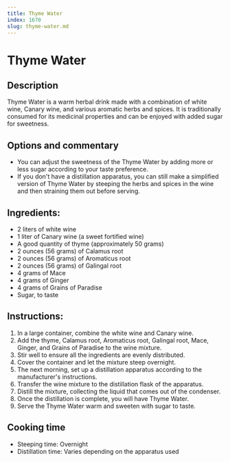 ```yaml
---
title: Thyme Water
index: 1670
slug: thyme-water.md
---
```


# Thyme Water

## Description
Thyme Water is a warm herbal drink made with a combination of white wine, Canary wine, and various aromatic herbs and spices. It is traditionally consumed for its medicinal properties and can be enjoyed with added sugar for sweetness.

## Options and commentary
- You can adjust the sweetness of the Thyme Water by adding more or less sugar according to your taste preference.
- If you don't have a distillation apparatus, you can still make a simplified version of Thyme Water by steeping the herbs and spices in the wine and then straining them out before serving.

## Ingredients:
- 2 liters of white wine
- 1 liter of Canary wine (a sweet fortified wine)
- A good quantity of thyme (approximately 50 grams)
- 2 ounces (56 grams) of Calamus root
- 2 ounces (56 grams) of Aromaticus root
- 2 ounces (56 grams) of Galingal root
- 4 grams of Mace
- 4 grams of Ginger
- 4 grams of Grains of Paradise
- Sugar, to taste

## Instructions:
1. In a large container, combine the white wine and Canary wine.
2. Add the thyme, Calamus root, Aromaticus root, Galingal root, Mace, Ginger, and Grains of Paradise to the wine mixture.
3. Stir well to ensure all the ingredients are evenly distributed.
4. Cover the container and let the mixture steep overnight.
5. The next morning, set up a distillation apparatus according to the manufacturer's instructions.
6. Transfer the wine mixture to the distillation flask of the apparatus.
7. Distill the mixture, collecting the liquid that comes out of the condenser.
8. Once the distillation is complete, you will have Thyme Water.
9. Serve the Thyme Water warm and sweeten with sugar to taste.

## Cooking time
- Steeping time: Overnight
- Distillation time: Varies depending on the apparatus used